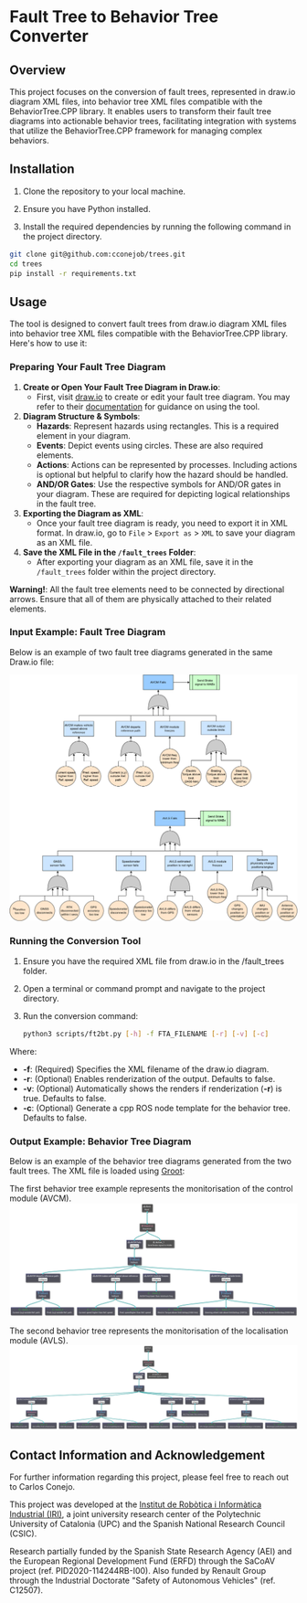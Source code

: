 # Fault Tree to Behavior Tree Converter

## Overview

This project focuses on the conversion of fault trees, represented in draw.io diagram XML files, into behavior tree XML files compatible with the BehaviorTree.CPP library. It enables users to transform their fault tree diagrams into actionable behavior trees, facilitating integration with systems that utilize the BehaviorTree.CPP framework for managing complex behaviors.

## Installation

1. Clone the repository to your local machine.

2. Ensure you have Python installed.

3. Install the required dependencies by running the following command in the project directory.

```bash
git clone git@github.com:cconejob/trees.git
cd trees
pip install -r requirements.txt
```

## Usage

The tool is designed to convert fault trees from draw.io diagram XML files into behavior tree XML files compatible with the BehaviorTree.CPP library. Here's how to use it:

### Preparing Your Fault Tree Diagram

1. **Create or Open Your Fault Tree Diagram in Draw.io**:
    * First, visit [draw.io](https://draw.io/) to create or edit your fault tree diagram. You may refer to their [documentation](https://www.drawio.com/doc/) for guidance on using the tool.
2. **Diagram Structure & Symbols**:
    * **Hazards**: Represent hazards using rectangles. This is a required element in your diagram.
    * **Events**: Depict events using circles. These are also required elements.
    * **Actions**: Actions can be represented by processes. Including actions is optional but helpful to clarify how the hazard should be handled.
    * **AND/OR Gates**: Use the respective symbols for AND/OR gates in your diagram. These are required for depicting logical relationships in the fault tree.
3. **Exporting the Diagram as XML**:
    * Once your fault tree diagram is ready, you need to export it in XML format. In draw.io, go to `File` > `Export as` > `XML` to save your diagram as an XML file.
4. **Save the XML File in the `/fault_trees` Folder**:
    * After exporting your diagram as an XML file, save it in the `/fault_trees` folder within the project directory.

**Warning!**: All the fault tree elements need to be connected by directional arrows. Ensure that all of them are physically attached to their related elements.

### Input Example: Fault Tree Diagram

Below is an example of two fault tree diagrams generated in the same Draw.io file:

![Fault Tree Example](fault_trees/example_3.png)

### Running the Conversion Tool

1. Ensure you have the required XML file from draw.io in the /fault_trees folder.
2. Open a terminal or command prompt and navigate to the project directory.
3. Run the conversion command:

    ```bash
    python3 scripts/ft2bt.py [-h] -f FTA_FILENAME [-r] [-v] [-c]
    ```

Where:

* **-f**: (Required) Specifies the XML filename of the draw.io diagram.
* **-r**: (Optional) Enables renderization of the output. Defaults to false.
* **-v**: (Optional) Automatically shows the renders if renderization (**-r**) is true. Defaults to false.
* **-c**: (Optional) Generate a cpp ROS node template for the behavior tree. Defaults to false.

### Output Example: Behavior Tree Diagram

Below is an example of the behavior tree diagrams generated from the two fault trees. The XML file is loaded using [Groot](https://github.com/BehaviorTree/Groot):

The first behavior tree example represents the monitorisation of the control module (AVCM).
![Behavior Tree Example 1](behavior_trees/render/BT_avcm.png)

The second behavior tree represents the monitorisation of the localisation module (AVLS).
![Behavior Tree Example 2](behavior_trees/render/BT_avls.png)

## Contact Information and Acknowledgement

For further information regarding this project, please feel free to reach out to Carlos Conejo.

This project was developed at the [Institut de Robòtica i Informàtica Industrial (IRI)](https://www.iri.upc.edu/), a joint university research center of the Polytechnic University of Catalonia (UPC) and the Spanish National Research Council (CSIC).

Research partially funded by the Spanish State Research Agency (AEI) and the European Regional Development Fund (ERFD) through the SaCoAV project (ref. PID2020-114244RB-I00). Also funded by Renault Group through the Industrial Doctorate "Safety of Autonomous Vehicles" (ref. C12507).
